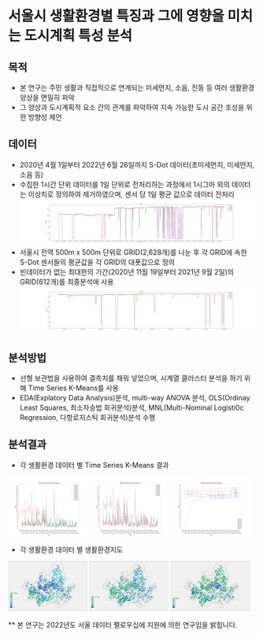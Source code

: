# 서울시 생활환경별 특징과 그에 영향을 미치는 도시계획 특성 분석

## 목적
* 본 연구는 주민 생활과 직접적으로 연계되는 미세먼지, 소음, 진동 등 여러 생활환경 양상을 면밀히 파악
* 그 양상과 도시계획적 요소 간의 관계를 파악하여 지속 가능한 도시 공간 조성을 위한 방향성 제언

## 데이터 
* 2020년 4월 1일부터 2022년 6월 26일까지 S-Dot 데이터(초미세먼지, 미세먼지, 소음 등)
* 수집한 1시간 단위 데이터를 1일 단위로 전처리하는 과정에서 1시그마 외의 데이터는 이상치로 정의하여 제거하였으며, 센서 당 1일 평균 값으로 데이터 전처리
![그림1](./Visualize/RM_Outlier_DATA_PLOT_Total.png)
* 서울시 전역 500m x 500m 단위로 GRID(2,628개)를 나눈 후 각 GRID에 속한 S-Dot 센서들의 평균값을 각 GRID의 대푯값으로 정의
* 빈데이터가 없는 최대한의 기간(2020년 11월 19일부터 2021년 9월 2일)의 GRID(612개)를 최종분석에 사용
![그림2](./Visualize/GRID_DATA_PLOT_Total.png)

## 분석방법
* 선형 보관법을 사용하여 결측치를 채워 넣었으며, 시계열 클러스터 분석을 하기 위해 Time Series K-Means를 사용
* EDA(Explatory Data Analysis)분석, multi-way ANOVA 분석, OLS(Ordinay Least Squares, 최소자승법 회귀분석)분석, MNL(Multi-Nominal Logisti0c Regression, 다항로지스틱 회귀분석)분석 수행

## 분석결과
* 각 생활환경 데이터 별 Time Series K-Means 결과

<img src= "./Visualize/PM10_Cluster_LinePlot_Total.png" width = "32%" height= "32%">
<img src= "./Visualize/PM25_Cluster_LinePlot_Total.png" width = "32%" height= "32%">
<img src= "./Visualize/NOISE_Cluster_LinePlot_Total.png" width = "32%" height= "32%">

* 각 생활환경 데이터 별 생활환경지도

<img src= "./Visualize/PM10_ENV_Map.jpg" width = "32%" height= "32%">
<img src= "./Visualize/PM25_ENV_Map.jpg" width = "32%" height= "32%">
<img src= "./Visualize/NOISE_ENV_Map.jpg" width = "32%" height= "32%">

** 본 연구는 2022년도 서울 데이터 펠로우십에 지원에 의한 연구임을 밝힙니다.